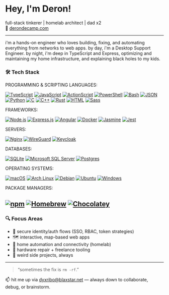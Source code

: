 # Hey, I'm Deron!

full-stack tinkerer | homelab architect | dad x2  
🔗 [derondecamp.com](https://derondecamp.com)

---

i'm a hands-on engineer who loves building, fixing, and automating everything from networks to web apps. by day, i'm a Desktop Support Engineer. by night, i'm deep in TypeScript and Express, optimizing and maintaining my home infrastructure, and explaining black holes to my kids.

### 🛠️ Tech Stack
  
PROGRAMMING & SCRIPTING LANGUAGES:

[![TypeScript](https://img.shields.io/badge/-TypeScript-3178C6?logo=typescript&logoColor=white)](#)
[![JavaScript](https://img.shields.io/badge/JavaScript-F7DF1E?logo=javascript&logoColor=000)](#)
[![ActionScript](https://img.shields.io/badge/-ActionScript-ED1D25?logo=adobe&logoColor=white)](#)
[![PowerShell](https://img.shields.io/badge/-PowerShell-5391FE?logo=powershell&logoColor=white)](#)
[![Bash](https://img.shields.io/badge/-Bash-4EAA25?logo=gnubash&logoColor=white)](#)
[![JSON](https://img.shields.io/badge/JSON-000?logo=json&logoColor=fff)](#)
[![Python](https://img.shields.io/badge/-Python-3776AB?logo=python&logoColor=white)](#)
[![C](https://img.shields.io/badge/C-00599C?logo=c&logoColor=white)](#)
[![C++](https://img.shields.io/badge/C++-%2300599C.svg?logo=c%2B%2B&logoColor=white)](#)
[![Rust](https://img.shields.io/badge/Rust-%23000000.svg?e&logo=rust&logoColor=white)](#)
[![HTML](https://img.shields.io/badge/HTML-%23E34F26.svg?logo=html5&logoColor=white)](#)
[![Sass](https://img.shields.io/badge/Sass-C69?logo=sass&logoColor=fff)](#)

FRAMEWORKS:

[![Node.js](https://img.shields.io/badge/-Node.js-339933?logo=node.js&logoColor=white)](#)
[![Express.js](https://img.shields.io/badge/Express.js-%23404d59.svg?logo=express&logoColor=%2361DAFB)](#)
[![Angular](https://img.shields.io/badge/-Angular-DD0031?logo=angular&logoColor=white)](#)
[![Docker](https://img.shields.io/badge/Docker-2496ED?logo=docker&logoColor=fff)](#)
[![Jasmine](https://img.shields.io/badge/Jasmine-8A4182?logo=jasmine&logoColor=fff)](#)
[![Jest](https://img.shields.io/badge/Jest-C21325?logo=jest&logoColor=fff)](#)

SERVERS:

[![Nginx](https://img.shields.io/badge/-Nginx-009639?logo=nginx&logoColor=white)](#)
[![WireGuard](https://img.shields.io/badge/-WireGuard-88171A?logo=wireguard&logoColor=white)](#)
[![Keycloak](https://img.shields.io/badge/-Keycloak-000000?logo=keycloak&logoColor=white)](#)

DATABASES:

[![SQLite](https://img.shields.io/badge/SQLite-%2307405e.svg?logo=sqlite&logoColor=white)](#)
[![Microsoft SQL Server](https://custom-icon-badges.demolab.com/badge/Microsoft%20SQL%20Server-CC2927?logo=mssqlserver-white&logoColor=white)](#)
[![Postgres](https://img.shields.io/badge/Postgres-%23316192.svg?logo=postgresql&logoColor=white)](#)

OPERATING SYSTEMS:

[![macOS](https://img.shields.io/badge/macOS-000000?logo=apple&logoColor=F0F0F0)](#)
[![Arch Linux](https://img.shields.io/badge/Arch%20Linux-1793D1?logo=arch-linux&logoColor=fff)](#)
[![Debian](https://img.shields.io/badge/Debian-A81D33?logo=debian&logoColor=fff)](#)
[![Ubuntu](https://img.shields.io/badge/Ubuntu-E95420?logo=ubuntu&logoColor=white)](#)
[![Windows](https://custom-icon-badges.demolab.com/badge/Windows-0078D6?logo=windows11&logoColor=white)](#)

PACKAGE MANAGERS:

[![npm](https://img.shields.io/badge/npm-CB3837?logo=npm&logoColor=fff)](#)
[![Homebrew](https://img.shields.io/badge/Homebrew-FBB040?logo=homebrew&logoColor=fff)](#)
[![Chocolatey](https://img.shields.io/badge/chocolatey-blue?message=%20&logo=chocolatey&logoColor=white&style=round-square&colorA=5c9fd8&colorB=734a1f)](#)
---

### 🔍 Focus Areas
- 🔐 secure identity/auth flows (SSO, RBAC, token strategies)
- 🗺️ interactive, map-based web apps
- 🤖 home automation and connectivity (homelab)
- 🧰 hardware repair + freelance tooling
- 🧪 weird side projects, always
---

> “sometimes the fix is `rm -rf`.”

📫 hit me up via [dyxribo@blaxstar.net](mailto:dyxribo@blaxstar.net) — always down to collaborate, debug, or brainstorm.
